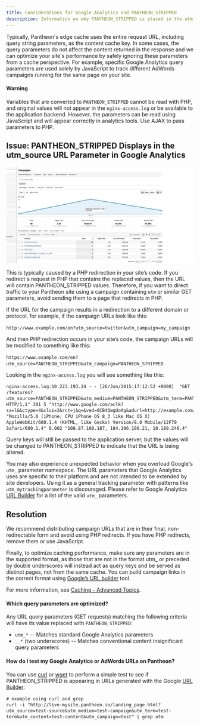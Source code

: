 ```yaml
---
title: Considerations for Google Analytics and PANTHEON_STRIPPED
description: Information on why PANTHEON_STRIPPED is placed in the utm_source URL parameter.
---
```

Typically, Pantheon's edge cache uses the entire request URL, including query string parameters, as the content cache key. In some cases, the query parameters do not affect the content returned in the response and we can optimize your site's performance by safely ignoring these parameters from a cache perspective. For example, specific Google Analytics query parameters are used solely by JavaScript to track different AdWords campaigns running for the same page on your site.

<div class="alert alert-danger" role="alert"><h4>Warning</h4>
Variables that are converted to <code>PANTHEON_STRIPPED</code> cannot be read with PHP, and original values will not appear in the <code>nginx-access.log</code> or be available to the application backend. However, the parameters can be read using JavaScript and will appear correctly in analytics tools. Use AJAX to pass parameters to PHP.</div>

## Issue: PANTHEON_STRIPPED Displays in the utm_source URL Parameter in Google Analytics

![pantheon_stripped](/source/docs/assets/images/pantheon_stripped.png)

This is typically caused by a PHP redirection in your site’s code. If you redirect a request in PHP that contains the replaced values, then the URL will contain PANTHEON_STRIPPED values. Therefore, if you want to direct traffic to your Pantheon site using a campaign containing `utm` or similar GET parameters, avoid sending them to a page that redirects in PHP.

If the URL for the campaign results in a redirection to a different domain or protocol, for example, if the campaign URLs look like this:

`http://www.example.com/en?utm_source=twitter&utm_campaign=my_campaign`

And then PHP redirection occurs in your site’s code, the campaign URLs will be modified to something like this:

`https://www.example.com/en?utm_source=PANTHEON_STRIPPED&utm_campaign=PANTHEON_STRIPPED`

Looking in the `nginx-access.log` you will see something like this:

```
nginx-access.log:10.223.193.24 - - [26/Jun/2015:17:12:52 +0000]  "GET /features?utm_source=PANTHEON_STRIPPED&utm_medium=PANTHEON_STRIPPED&utm_term=PANTHEON_STRIPPED&utm_campaign=PANTHEON_STRIPPED&utm_content=PANTHEON_STRIPPED HTTP/1.1" 301 5 "http://www.google.com/aclk?sa=l&&ctype=4&clui=3&rct=j&q=&ved=0CB4QwgUoAg&adurl=http://example.com/features%3Futm_source%3Dgoogle_adwords%26utm_medium%3Dcpc%26utm_term%3Dmam%26utm_campaign%3Drlsa_mam%26utm_content%3Drlsa_mam_broad" "Mozilla/5.0 (iPhone; CPU iPhone OS 8_3 like Mac OS X) AppleWebKit/600.1.4 (KHTML, like Gecko) Version/8.0 Mobile/12F70 Safari/600.1.4" 0.002 "108.87.108.187, 184.106.100.21, 10.189.246.4"
```

Query keys will still be passed to the application server, but the values will be changed to PANTHEON_STRIPPED to indicate that the URL is being altered.

You may also experience unexpected behavior when you overload Google's `utm_` parameter namespace. The URL parameters that Google Analytics uses are specific to their platform and are not intended to be extended by site developers. Using it as a general tracking parameter with patterns like `utm_mytrackingparameter` is discouraged. Please refer to Google Analytics [URL Builder](https://support.google.com/analytics/answer/1033867) for a list of the valid `utm_` parameters.


## Resolution
We recommend distributing campaign URLs that are in their final, non-redirectable form and avoid using PHP redirects. If you have PHP redirects, remove them or use JavaScript.

Finally, to optimize caching performance, make sure any parameters are in the supported format, as those that are not in the format utm_ or preceded by double underscores will instead act as query keys and be served as distinct pages, not from the same cache. You can build campaign links in the correct format using [Google’s URL builder](https://support.google.com/analytics/answer/1033867) tool.

For more information, see [Caching - Advanced Topics](/docs/caching-advancedtopics).

#### Which query parameters are optimized?

Any URL query parameters (GET requests) matching the following criteria will have its value replaced with `PANTHEON_STRIPPED`:

- `utm_*` -- Matches standard Google Analytics parameters
- `__*` (two underscores) -- Matches conventional content insignificant query parameters

#### How do I test my Google Analytics or AdWords URLs on Pantheon?

You can use [curl](http://curl.haxx.se/) or [wget](https://www.gnu.org/software/wget/) to perform a simple test to see if PANTHEON_STRIPPED is appearing in URLs generated with the Google [URL Builder](https://support.google.com/analytics/answer/1033867):
```shell
# example using curl and grep
curl -i "http://live-mysite.pantheon.io/landing_page.html?utm_source=test-source&utm_medium=test-campaign&utm_term=test-term&utm_content=test-content&utm_campaign=test" | grep utm
```
